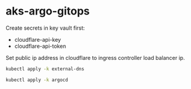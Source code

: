# aks-argo-gitops

Create secrets in key vault first:
- cloudflare-api-key
- cloudflare-api-token

Set public ip address in cloudflare to ingress controller load balancer ip.

```bash
kubectl apply -k external-dns
```

```bash
kubectl apply -k argocd
```